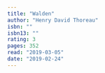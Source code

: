 ```yaml
---
title: "Walden"
author: "Henry David Thoreau"
isbn: ""
isbn13: ""
rating: 3
pages: 352
read: "2019-03-05"
date: "2019-02-24"
---
```


